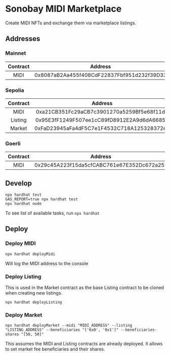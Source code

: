 # Sonobay MIDI Marketplace

Create MIDI NFTs and exchange them via marketplace listings.

## Addresses

### Mainnet

| Contract | Address                                    |
| :------: | :----------------------------------------: |
| MIDI     | 0x8087aB2Aa455f408CdF22837Fbf951d232f39D33 |

### Sepolia

| Contract | Address                                    |
| :------: | :----------------------------------------: |
| MIDI     | 0xa21CB351Fc29aCB7c3901270a5259Bf5e68f11d8 |
| Listing  | 0x95E3fF1249F507ee1cC89fD8912E2A9d6dA66854 |
| Market   | 0xFaD23945aFa4dF5C7e1F4532C718A125328372e7 |

### Goerli

| Contract | Address                                    |
| :------: | :----------------------------------------: |
| MIDI     | 0x29c45A223f15da5cfCABC761e67E352Dc672a25a |

## Develop

```shell
npx hardhat test
GAS_REPORT=true npx hardhat test
npx hardhat node
```

To see list of available tasks, run `npx hardhat`

## Deploy

### Deploy MIDI

```shell
npx hardhat deployMidi
```

Will log the MIDI address to the console

### Deploy Listing

This is used in the Market contract as the base Listing contract to be cloned when creating new listings.

```shell
npx hardhat deployListing
```

### Deploy Market

```shell
npx hardhat deployMarket --midi "MIDI_ADDRESS" --listing "LISTING_ADDRESS" --beneficiaries "['0x0', '0x1']" --beneficiaries-shares "[50, 50]"
```

This assumes the MIDI and Listing contracts are already deployed. It allows to set market fee beneficiaries and their shares.


